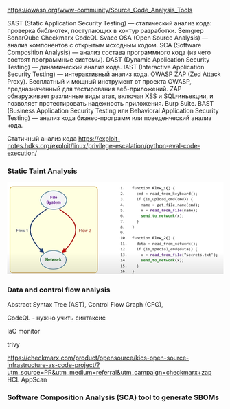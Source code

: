 https://owasp.org/www-community/Source_Code_Analysis_Tools

SAST (Static Application Security Testing) — статический анализ кода: проверка библиотек, поступающих в контур разработки. 
    Semgrep
    SonarQube
    Checkmarx
    CodeQL
    Svace 
OSA (Open Source Analysis) — анализ компонентов с открытым исходным кодом. 
SCA (Software Composition Analysis) — анализ состава программного кода (из чего состоят программные системы). 
DAST (Dynamic Application Security Testing) — динамический анализ кода. IAST (Interactive Application Security Testing) — интерактивный анализ кода. 
    OWASP ZAP (Zed Attack Proxy). Бесплатный и мощный инструмент от проекта OWASP, предназначенный для тестирования веб-приложений. ZAP обнаруживает различные виды атак, включая XSS и SQL-инъекции, и позволяет протестировать надежность приложения.
    Burp Suite.
BAST (Business Application Security Testing или Behavioral Application Security Testing) — анализ кода бизнес-программ или поведенческий анализ кода.


Статичный анализ кода
https://exploit-notes.hdks.org/exploit/linux/privilege-escalation/python-eval-code-execution/

### Static Taint Analysis 
![Taint](..\Media\taint_analysis.png)

### Data and control flow analysis 
Abstract Syntax Tree (AST), Control Flow Graph (CFG),


CodeQL - нужно учить синтаксис

IaC monitor

trivy

https://checkmarx.com/product/opensource/kics-open-source-infrastructure-as-code-project/?utm_source=PR&utm_medium=referral&utm_campaign=checkmarx+zap
HCL AppScan


### Software Composition Analysis (SCA) tool to generate SBOMs
